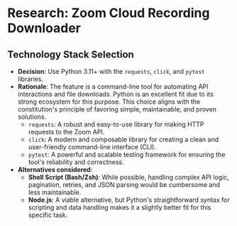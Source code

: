 # Research: Zoom Cloud Recording Downloader

## Technology Stack Selection

- **Decision**: Use Python 3.11+ with the `requests`, `click`, and `pytest` libraries.
- **Rationale**: The feature is a command-line tool for automating API interactions and file downloads. Python is an excellent fit due to its strong ecosystem for this purpose. This choice aligns with the constitution's principle of favoring simple, maintainable, and proven solutions.
  - `requests`: A robust and easy-to-use library for making HTTP requests to the Zoom API.
  - `click`: A modern and composable library for creating a clean and user-friendly command-line interface (CLI).
  - `pytest`: A powerful and scalable testing framework for ensuring the tool's reliability and correctness.
- **Alternatives considered**: 
  - **Shell Script (Bash/Zsh)**: While possible, handling complex API logic, pagination, retries, and JSON parsing would be cumbersome and less maintainable.
  - **Node.js**: A viable alternative, but Python's straightforward syntax for scripting and data handling makes it a slightly better fit for this specific task.